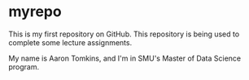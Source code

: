 # myrepo
This is my first repository on GitHub. This repository is being used to complete some lecture assignments.

My name is Aaron Tomkins, and I'm in SMU's Master of Data Science program.
